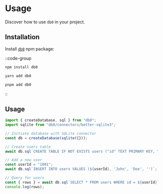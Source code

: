 # Usage

Discover how to use `db0` in your project.

## Installation

Install [`db0`](https://npmjs.com/package/db0) npm package:

::code-group

```sh [npm]
npm install db0
```

```sh [Yarn]
yarn add db0
```

```sh [pnpm]
pnpm add db0
```

::

## Usage

```ts
import { createDatabase, sql } from "db0";
import sqlite from "db0/connectors/better-sqlite3";

// Initiate database with SQLite connector
const db = createDatabase(sqlite({}));

// Create users table
await db.sql`CREATE TABLE IF NOT EXISTS users ("id" TEXT PRIMARY KEY, "firstName" TEXT, "lastName" TEXT, "email" TEXT)`;

// Add a new user
const userId = "1001";
await db.sql`INSERT INTO users VALUES (${userId}, 'John', 'Doe', '')`;

// Query for users
const { rows } = await db.sql`SELECT * FROM users WHERE id = ${userId}`;
console.log(rows);
```
